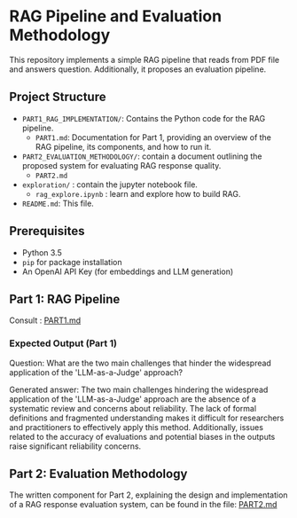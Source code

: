 # RAG Pipeline and Evaluation Methodology 
This repository implements a simple RAG pipeline that reads from PDF file and answers question. Additionally, it proposes an evaluation pipeline.


## Project Structure

-   `PART1_RAG_IMPLEMENTATION/`: Contains the Python code for the RAG pipeline.
    -   `PART1.md`: Documentation for Part 1, providing an overview of the RAG pipeline, its components, and how to run it.
-   `PART2_EVALUATION_METHODOLOGY/`: contain a document outlining the proposed system for evaluating RAG response quality.
    -   `PART2.md`
-   `exploration/` : contain the jupyter notebook file.
    - `rag_explore.ipynb` : learn and explore how to build RAG.
-   `README.md`: This file.

## Prerequisites

-   Python 3.5
-   `pip` for package installation
-   An OpenAI API Key (for embeddings and LLM generation)

## Part 1: RAG Pipeline

Consult : [PART1.md](https://github.com/marktr11/RAG-Pipeline-LLM-Evaluation/blob/master/PART1_RAG_IMPLEMENTATION/PART1.md)


### Expected Output (Part 1)

Question: What are the two main challenges that hinder the widespread application of the 'LLM-as-a-Judge' approach?

Generated answer: The two main challenges hindering the widespread application of the 'LLM-as-a-Judge' approach are the absence of a systematic review and concerns about reliability. The lack of formal definitions and fragmented understanding makes it difficult for researchers and practitioners to effectively apply this method. Additionally, issues related to the accuracy of evaluations and potential biases in the outputs raise significant reliability concerns.


## Part 2: Evaluation Methodology

The written component for Part 2, explaining the design and implementation of a RAG response evaluation system, can be found in the file: [PART2.md](https://github.com/marktr11/RAG-Pipeline-LLM-Evaluation/blob/master/PART2_EVALUATION_METHODOLOGY/PART2.md)
